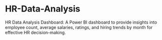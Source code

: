 # HR-Data-Analysis
HR Data Analysis Dashboard: A Power BI dashboard to provide insights into employee count, average salaries, ratings, and hiring trends by month for effective HR decision-making.
